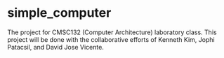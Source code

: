 # simple_computer
The project for CMSC132 (Computer Architecture) laboratory class. This project will be done with the collaborative efforts of Kenneth Kim, Jophi Patacsil, and David Jose Vicente.
